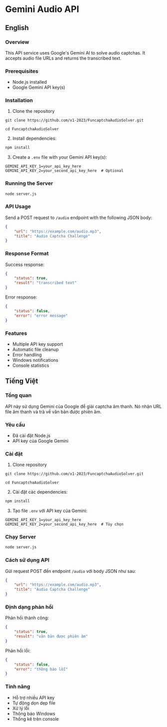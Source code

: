 # Gemini Audio API

## English

### Overview
This API service uses Google's Gemini AI to solve audio captchas. It accepts audio file URLs and returns the transcribed text.

### Prerequisites
- Node.js installed
- Google Gemini API key(s)

### Installation
1. Clone the repository
```
git clone https://github.com/x1-2023/FuncaptchaAudioSolver.git
```
```
cd FuncaptchaAudioSolver
```
2. Install dependencies:
```bash
npm install
```
3. Create a `.env` file with your Gemini API key(s):
```
GEMINI_API_KEY_1=your_api_key_here
GEMINI_API_KEY_2=your_second_api_key_here  # Optional
```

### Running the Server
```bash
node server.js
```

### API Usage
Send a POST request to `/audio` endpoint with the following JSON body:
```json
{
    "url": "https://example.com/audio.mp3",
    "title": "Audio Captcha Challenge"
}
```

### Response Format
Success response:
```json
{
    "status": true,
    "result": "transcribed text"
}
```

Error response:
```json
{
    "status": false,
    "error": "error message"
}
```

### Features
- Multiple API key support
- Automatic file cleanup
- Error handling
- Windows notifications
- Console statistics

## Tiếng Việt

### Tổng quan
API này sử dụng Gemini của Google để giải captcha âm thanh. Nó nhận URL file âm thanh và trả về văn bản được phiên âm.

### Yêu cầu
- Đã cài đặt Node.js
- API key của Google Gemini

### Cài đặt
1. Clone repository
```
git clone https://github.com/x1-2023/FuncaptchaAudioSolver.git
```
```
cd FuncaptchaAudioSolver
```
2. Cài đặt các dependencies:
```bash
npm install
```
3. Tạo file `.env` với API key của Gemini:
```
GEMINI_API_KEY_1=your_api_key_here
GEMINI_API_KEY_2=your_second_api_key_here  # Tùy chọn
```

### Chạy Server
```bash
node server.js
```

### Cách sử dụng API
Gửi request POST đến endpoint `/audio` với body JSON như sau:
```json
{
    "url": "https://example.com/audio.mp3",
    "title": "Audio Captcha Challenge"
}
```

### Định dạng phản hồi
Phản hồi thành công:
```json
{
    "status": true,
    "result": "văn bản được phiên âm"
}
```

Phản hồi lỗi:
```json
{
    "status": false,
    "error": "thông báo lỗi"
}
```

### Tính năng
- Hỗ trợ nhiều API key
- Tự động dọn dẹp file
- Xử lý lỗi
- Thông báo Windows
- Thống kê trên console 
